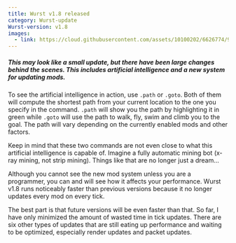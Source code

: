 ```yaml
---
title: Wurst v1.8 released
category: Wurst-update
Wurst-version: v1.8
images:
  - link: https://cloud.githubusercontent.com/assets/10100202/6626774/99fe5dfc-c8f9-11e4-8c7b-89b4750d5523.jpg
---
```

##### This may look like a small update, but there have been large changes behind the scenes. This includes artificial intelligence and a new system for updating mods.

To see the artificial intelligence in action, use `.path` or `.goto`. Both of them will compute the shortest path from your current location to the one you specify in the command. `.path` will show you the path by highlighting it in green while `.goto` will use the path to walk, fly, swim and climb you to the goal. The path will vary depending on the currently enabled mods and other factors.

Keep in mind that these two commands are not even close to what this artificial intelligence is capable of. Imagine a fully automatic mining bot (x-ray mining, not strip mining). Things like that are no longer just a dream...

Although you cannot see the new mod system unless you are a programmer, you can and will see how it affects your performance. Wurst v1.8 runs noticeably faster than previous versions because it no longer updates every mod on every tick.

The best part is that future versions will be even faster than that. So far, I have only minimized the amount of wasted time in tick updates. There are six other types of updates that are still eating up performance and waiting to be optimized, especially render updates and packet updates.
